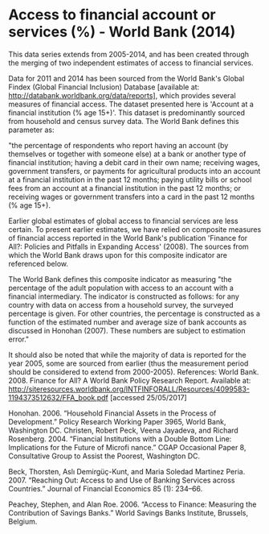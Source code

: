 # Access to financial account or services (%) - World Bank (2014)

This data series extends from 2005-2014, and has been created through the merging of two independent estimates of access to financial services.

Data for 2011 and 2014 has been sourced from the World Bank's Global Findex (Global Financial Inclusion) Database [available at: http://databank.worldbank.org/data/reports], which provides several measures of financial access. The dataset presented here is 'Account at a financial institution (% age 15+)'. This dataset is predominantly sourced from household and census survey data. The World Bank defines this parameter as:

"the percentage of respondents who report having an account (by themselves or together with someone else) at a bank or another type of financial institution; having a debit card in their own name; receiving wages, government transfers, or payments for agricultural products into an account at a financial institution in the past 12 months; paying utility bills or school fees from an account at a financial institution in the past 12 months; or receiving wages or government transfers into a card in the past 12 months (% age 15+).

Earlier global estimates of global access to financial services are less certain. To present earlier estimates, we have relied on composite measures of financial access reported in the World Bank's publication 'Finance for All?: Policies and Pitfalls in Expanding Access' (2008). The sources from which the World Bank draws upon for this composite indicator are referenced below.

The World Bank defines this composite indicator as measuring "the percentage of the adult population with access to an account with a financial intermediary. The indicator is constructed as follows: for any country with data on access from a household survey, the surveyed percentage is given. For other countries, the percentage is constructed as a function of the estimated number and average size of bank accounts as discussed in Honohan (2007). These numbers are subject to estimation error."

It should also be noted that while the majority of data is reported for the year 2005, some are sourced from earlier (thus the measurement period should be considered to extend from 2000-2005).
References:
World Bank. 2008. Finance for All? A World Bank Policy Research Report. Available at: http://siteresources.worldbank.org/INTFINFORALL/Resources/4099583-1194373512632/FFA_book.pdf [accessed 25/05/2017]

Honohan. 2006. “Household Financial Assets in the Process of Development.” Policy Research Working Paper 3965, World Bank, Washington DC.
Christen, Robert Peck, Veena Jayadeva, and Richard Rosenberg. 2004. “Financial Institutions with a Double Bottom Line: Implications for the Future of Microfi nance.” CGAP Occasional Paper 8, Consultative Group to Assist the Poorest, Washington DC.

Beck, Thorsten, Aslı Demirgüç-Kunt, and Maria Soledad Martinez Peria. 2007. “Reaching Out: Access to and Use of Banking Services across Countries.” Journal of Financial Economics 85 (1): 234–66.

Peachey, Stephen, and Alan Roe. 2006. “Access to Finance: Measuring the Contribution of Savings Banks.” World Savings Banks Institute, Brussels, Belgium.
